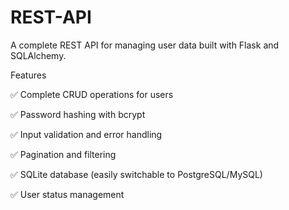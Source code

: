 # REST-API
A complete REST API for managing user data built with Flask and SQLAlchemy.

Features

✅ Complete CRUD operations for users

✅ Password hashing with bcrypt

✅ Input validation and error handling

✅ Pagination and filtering

✅ SQLite database (easily switchable to PostgreSQL/MySQL)

✅ User status management
